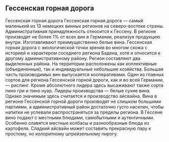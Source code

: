 ## Гессенская горная дорога 

Гессенская горная дорога
Гессенская горная дорога — самый маленький из 13 немецких винных регионов на северо-востоке страны. Административная принадлежность относится к Гессену. В регионе производят не более 1% от всех вин в Германии, реализуя продукцию внутри. Изготавливают преимущественно белые вина.
Гессенская горная дорога с экологической точки зрения во многом схожа с историей и характером соседнего региона Бадена, хотя и относится к другому административному району. Регион составляют два выделенных района. На территории расположены как коллективные (объединенные), так и индивидуальные небольшие хозяйства. Большая часть производимых вин выпускается кооперативами.
Один из главных сортов для региона Гессенской горной дороги, как и во всей Германии, — рислинг. Кроме абсолютного лидера здесь высаживают также сорта пино гри и пино нуар.
Лидеры производства — белые сухие вина. Однако значимым здесь считается и производство айсвайна.
Вина в регионе Гессенской горной дороги производят не слишком большими партиями, а административный район достаточно густо населен, чтобы напитки не успевали распространяться за пределы региона. 
В Гессене вино подают с местными блюдами, самобытными и аутентичными. Особенно славятся местные колбасы и разнообразные блюда из картофеля. Сладкий айсвайн может составить прекрасную пару к простому, но колоритному штрейзельному пирогу.
